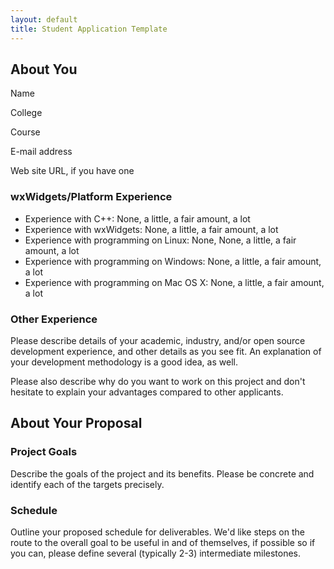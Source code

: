 ```yaml
---
layout: default
title: Student Application Template
---
```


## About You

Name

College

Course

E-mail address

Web site URL, if you have one

### wxWidgets/Platform Experience

* Experience with C++: None, a little, a fair amount, a lot 
* Experience with wxWidgets: None, a little, a fair amount, a lot 
* Experience with programming on Linux: None, None, a little, a fair amount, a lot 
* Experience with programming on Windows: None, a little, a fair amount, a lot 
* Experience with programming on Mac OS X: None, a little, a fair amount, a lot 

### Other Experience

Please describe details of your academic, industry, and/or open source
development experience, and other details as you see fit. An explanation of
your development methodology is a good idea, as well.

Please also describe why do you want to work on this project and don't
hesitate to explain your advantages compared to other applicants.

## About Your Proposal

### Project Goals

Describe the goals of the project and its benefits. Please be concrete and
identify each of the targets precisely.

### Schedule

Outline your proposed schedule for deliverables. We'd like steps on the route
to the overall goal to be useful in and of themselves, if possible so if you
can, please define several (typically 2-3) intermediate milestones.